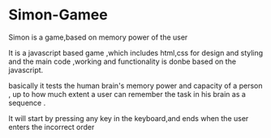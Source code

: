 # Simon-Gamee
Simon is a game,based on memory power of the user

It is a javascript based game ,which includes html,css for design and styling and the main code ,working and functionality is donbe based on the javascript.

basically it tests the human brain's memory power and capacity of a person , up to how much extent a user can remember the task in his brain as a sequence .

It will start by pressing any key in the keyboard,and ends when the user enters the incorrect order
